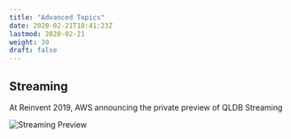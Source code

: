 ```yaml
---
title: "Advanced Topics"
date: 2020-02-21T18:41:23Z
lastmod: 2020-02-21
weight: 30
draft: false
---
```


## Streaming

At Reinvent 2019, AWS announcing the private preview of QLDB Streaming

![Streaming Preview](/images/QLDB-streaming.png)


